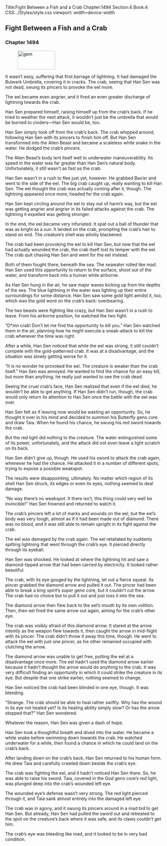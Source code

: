 Title:Fight Between a Fish and a Crab 
Chapter:1494 
Section:4 
Book:4 
CSS:../Styles/style.css 
viewport: width=device-width
  
## Fight Between a Fish and a Crab
### Chapter 1494
  
<figure>
	<img src="../Images/gem.gif" alt="gem" id="gem" width="120" height="60" />
</figure>
  

  
It wasn’t easy, suffering that first barrage of lightning. It had damaged the Bulwark Umbrella, covering it in cracks. The crab, seeing that Han Sen was not dead, swung its pincers to provoke the eel more.

The eel became even angrier, and it fired an even greater discharge of lightning towards the crab.

Han Sen prepared himself, raising himself up from the crab’s back. If he tried to weather the next attack, it wouldn’t just be the umbrella that would be burned to cinders—Han Sen would be, too.

Han Sen simply took off from the crab’s back. The crab whipped around, following Han Sen with its pincers to finish him off. But Han Sen transformed into the Alien Beast and became a scaleless white snake in the water. He dodged the crab’s pincers.

The Alien Beast’s body lent itself well to underwater maneuverability. Its speed in the water was far greater than Han Sen’s natural body. Unfortunately, it still wasn’t as fast as the crab.

Han Sen wasn’t in a rush to flee just yet, however. He grabbed Bao’er and went to the side of the eel. The big crab caught up, really wanting to kill Han Sen. The eel thought the crab was actually coming after it, though. The lightning appeared once more, headed for the crab again.

Han Sen kept circling around the eel to stay out of harm’s way, but the eel was getting angrier and angrier in its failed attacks against the crab. The lightning it expelled was getting stronger.

In the end, the eel became very infuriated. It spat out a ball of thunder that was as bright as a sun. It landed on the crab, prompting the crab’s hair to stand on end. The creature’s shell was wholly blackened.

The crab had been provoking the eel to kill Han Sen, but now that the eel had actually wounded the crab, the crab itself lost its temper with the eel. The crab quit chasing Han Sen and went for the eel instead.

Both of them fought there, beneath the sea. The seawater rolled like mad. Han Sen used this opportunity to return to the surface, shoot out of the water, and transform back into a human while airborne.

As Han Sen hung in the air, he saw major waves kicking up from the depths of the sea. The blue lightning in the water was lighting up their entire surroundings for some distance. Han Sen saw some gold light amidst it, too, which was the gold word on the crab’s back: overbearing.

The two beasts were fighting like crazy, but Han Sen wasn’t in a rush to leave. From his airborne position, he watched the two fight.

“D*mn crab! Don’t let me find the opportunity to kill you.” Han Sen watched them in the air, planning how he might execute a sneak-attack to kill the crab whenever the time was right.

After a while, Han Sen noticed that while the eel was strong, it still couldn’t compete with the gold-patterned crab. It was at a disadvantage, and the situation was slowly getting worse for it.

“It is no wonder he provoked the eel. The creature is weaker than the crab itself.” Han Sen was annoyed. He wanted to find the chance for an easy kill, but more than anything, he really just wanted to see the crab dead.

Seeing the cruel crab’s face, Han Sen realized that even if the eel died, he wouldn’t be able to get anything. If Han Sen didn’t run, though, the crab would only return its attention to Han Sen once the battle with the eel was over.

Han Sen felt as if leaving now would be wasting an opportunity. So, he thought it over in his mind and decided to summon his Butterfly geno core and draw Taia. When he found his chance, he swung his red sword towards the crab.

But the red light did nothing to the creature. The water extinguished some of its power, unfortunately, and the attack did not even leave a light scratch on its back.

Han Sen didn’t give up, though. He used his sword to attack the crab again, whenever he had the chance. He attacked it in a number of different spots, trying to expose a possible weakspot.

The results were disappointing, ultimately. No matter which region of its shell Han Sen struck, its edges or even its eyes, nothing seemed to deal damage.

“No way there’s no weakspot. It there isn’t, this thing could very well be invincible!” Han Sen frowned and returned to watch it.

The crab’s pincers left a lot of marks and wounds on the eel, but the eel’s body was very tough, almost as if it had been made out of diamond. There was no blood, and it was still able to remain upright in its fight against the crab.

The eel was damaged by the crab again. The eel retaliated by suddenly spitting lightning that went through the crab’s eye. It pierced directly through its eyeball.

Han Sen was shocked. He looked at where the lightning hit and saw a diamond-tipped arrow that had been carried by electricity. It looked rather beautiful.

The crab, with its eye gouged by the lightning, let out a fierce squeal. Its pincer grabbed the diamond arrow and pulled it out. The pincer had been able to break a king spirit’s super geno core, but it couldn’t cut the arrow. The crab had no choice but to pull it out and just toss it into the sea.

The diamond arrow then flew back to the eel’s mouth by its own volition. Then, then eel fired the same arrow out again, aiming for the crab’s other eye.

The crab was visibly afraid of this diamond arrow. It stared at the arrow intently as the weapon flew towards it, then caught the arrow in mid-flight with its pincer. The crab didn’t throw it away this time, though. He went to attack the eel with just one pincer, as his other remained occupied with clutching the arrow.

The diamond arrow was unable to get free, putting the eel at a disadvantage once more. The eel hadn’t used the diamond arrow earlier because it hadn’t thought the arrow would do anything to the crab. It was very difficult finding an opportunity in which it could strike the creature in its eye. But despite that one strike earlier, nothing seemed to change.

Han Sen noticed the crab had been blinded in one eye, though. It was bleeding.

“Strange. The crab should be able to heal rather swiftly. Why has the wound in its eye not healed yet? Is its healing ability simply slow? Or has the arrow stopped that?” Han Sen wondered.

Whatever the reason, Han Sen was given a dash of hope.

Han Sen took a thoughtful breath and dived into the water. He became a white snake before swimming down towards the crab. He watched underwater for a while, then found a chance in which he could land on the crab’s back.

After landing down on the crab’s back, Han Sen returned to his human form. He drew Taia and carefully crawled down beside the crab’s eye.

The crab was fighting the eel, and it hadn’t noticed Han Sen there. So, he was able to raise his sword. Taia, covered in the God geno core’s red light, was plunged deep into the crab’s wounded left eye.

The wounded eye’s defense wasn’t very strong. The red light pierced through it, and Taia sank almost entirely into the damaged left eye.

The crab was in agony, and it swung its pincers around in a mad bid to get Han Sen. But already, Han Sen had pulled the sword out and retreated to the spot on the creature’s back where it was safe, and its claws couldn’t get him.

The crab’s eye was bleeding like mad, and it looked to be in very bad condition.